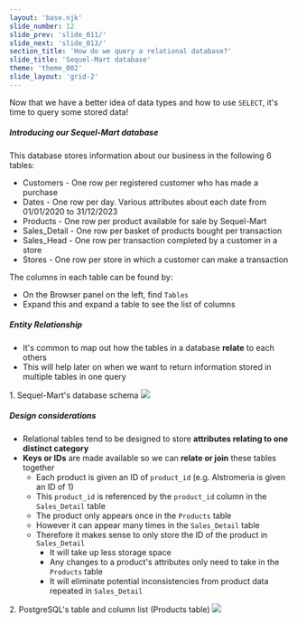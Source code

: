 ```yaml
---
layout: 'base.njk'
slide_number: 12
slide_prev: 'slide_011/'
slide_next: 'slide_013/'
section_title: 'How do we query a relational database?'
slide_title: 'Sequel-Mart database'
theme: 'theme_002'
slide_layout: 'grid-2'
---
```


<section class="slide__text">

Now that we have a better idea of data types and how to use `SELECT`, it's time to query some stored data!

##### Introducing our Sequel-Mart database
This database stores information about our business in the following 6 tables:
- Customers - <span>One row per registered customer who has made a purchase</span>
- Dates - <span>One row per day. Various attributes about each date from 01/01/2020 to 31/12/2023 </span>
- Products - <span>One row per product available for sale by Sequel-Mart</span>
- Sales_Detail - <span>One row per basket of products bought per transaction</span>
- Sales_Head - <span>One row per transaction completed by a customer in a store</span>
- Stores - <span>One row per store in which a customer can make a transaction</span>

The columns in each table can be found by:
  - On the Browser panel on the left, find `Tables`
  - Expand this and expand a table to see the list of columns

##### Entity Relationship
- It's common to map out how the tables in a database **relate** to each others
- This will help later on when we want to return information stored in multiple tables in one query

<caption>1. Sequel-Mart's database schema</caption>
<img src="{{ '../../images/002_Sequel_Mart_Schema.png' | url }}" />

##### Design considerations
- Relational tables tend to be designed to store **attributes relating to one distinct category**
- **Keys or IDs** are made available so we can **relate or join** these tables together
  - Each product is given an ID of `product_id` (e.g. Alstromeria is given an ID of 1)
  - This `product_id` is referenced by the `product_id` column in the `Sales_Detail` table
  - The product only appears once in the `Products` table
  - However it can appear many times in the `Sales_Detail` table
  - Therefore it makes sense to only store the ID of the product in `Sales_Detail`
    - It will take up less storage space
    - Any changes to a product's attributes only need to take in the `Products` table
    - It will eliminate potential inconsistencies from product data repeated in `Sales_Detail`

</section>


<section class="slide__images">
<caption>2. PostgreSQL's table and column list (Products table)</caption>
<img src="{{ '../../images/002_DESIGN_Table_List.png' | url }}" />

</section>